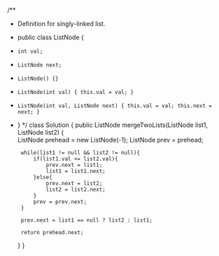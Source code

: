 /**
 * Definition for singly-linked list.
 * public class ListNode {
 *     int val;
 *     ListNode next;
 *     ListNode() {}
 *     ListNode(int val) { this.val = val; }
 *     ListNode(int val, ListNode next) { this.val = val; this.next = next; }
 * }
 */
class Solution {
    public ListNode mergeTwoLists(ListNode list1, ListNode list2) {       
        ListNode prehead = new ListNode(-1);
        ListNode prev = prehead;
        
        while(list1 != null && list2 != null){
            if(list1.val <= list2.val){
                prev.next = list1;
                list1 = list1.next;
            }else{
                prev.next = list2;
                list2 = list2.next;
            }
            prev = prev.next;
        }
       
        prev.next = list1 == null ? list2 : list1;
    
        return prehead.next;
    }
}